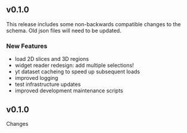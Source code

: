 ## v0.1.0

This release includes some non-backwards compatible changes to the schema. Old
json files will need to be updated.

### New Features

* load 2D slices and 3D regions
* widget reader redesign: add multiple selections!
* yt dataset cacheing to speed up subsequent loads
* improved logging
* test infrastructure updates
* improved development maintenance scripts

## v0.1.0

Changes
